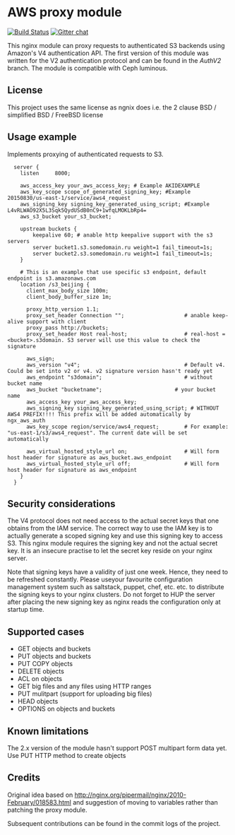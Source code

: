 # AWS proxy module

[![Build Status](https://travis-ci.org/anomalizer/ngx_aws_auth.svg?branch=master)](https://travis-ci.org/anomalizer/ngx_aws_auth)
 [![Gitter chat](https://badges.gitter.im/anomalizer/ngx_aws_auth.png)](https://gitter.im/ngx_aws_auth/Lobby?utm_source=share-link&utm_medium=link&utm_campaign=share-link)

This nginx module can proxy requests to authenticated S3 backends using Amazon's
V4 authentication API. The first version of this module was written for the V2
authentication protocol and can be found in the *AuthV2* branch.
The module is compatible with Ceph luminous.

## License
This project uses the same license as ngnix does i.e. the 2 clause BSD / simplified BSD / FreeBSD license

## Usage example

Implements proxying of authenticated requests to S3.

```nginx
  server {
    listen     8000;

    aws_access_key your_aws_access_key; # Example AKIDEXAMPLE
    aws_key_scope scope_of_generated_signing_key; #Example 20150830/us-east-1/service/aws4_request
    aws_signing_key signing_key_generated_using_script; #Example L4vRLWAO92X5L3Sqk5QydUSdB0nC9+1wfqLMOKLbRp4=
	aws_s3_bucket your_s3_bucket;
	
    upstream buckets {
        keepalive 60; # anable http keepalive support with the s3 servers
        server bucket1.s3.somedomain.ru weight=1 fail_timeout=1s;
        server bucket2.s3.somedomain.ru weight=1 fail_timeout=1s;
    }

    # This is an example that use specific s3 endpoint, default endpoint is s3.amazonaws.com
    location /s3_beijing {
      client_max_body_size 100m;
      client_body_buffer_size 1m;
	
      proxy_http_version 1.1;
      proxy_set_header Connection "";                   # anable keep-alive support with client
      proxy_pass http://buckets;
      proxy_set_header Host real-host;                  # real-host = <bucket>.s3domain. S3 server will use this value to check the signature

      aws_sign;
      aws_version "v4";                                 # Default v4. Could be set into v2 or v4. v2 signature version hasn't ready yet
      aws_endpoint "s3domain";                          # without bucket name
      aws_bucket "bucketname";                       # your bucket name
      aws_access_key your_aws_access_key;
      aws_signing_key signing_key_generated_using_script; # WITHOUT AWS4 PREFIX!!!! This prefix will be added automatically by ngx_aws_auth
      aws_key_scope region/service/aws4_request;        # For example: "us-east-1/s3/aws4_request". The current date will be set automatically

      aws_virtual_hosted_style_url on;                  # Will form host header for signature as aws_bucket.aws_endpoint
      aws_virtual_hosted_style_url off;                 # Will form host header for signature as aws_endpoint
    }
  }
```

## Security considerations
The V4 protocol does not need access to the actual secret keys that one obtains 
from the IAM service. The correct way to use the IAM key is to actually generate
a scoped signing key and use this signing key to access S3. This nginx module
requires the signing key and not the actual secret key. It is an insecure practise
to let the secret key reside on your nginx server.

Note that signing keys have a validity of just one week. Hence, they need to
be refreshed constantly. Please useyour favourite configuration management
system such as saltstack, puppet, chef, etc. etc. to distribute the signing
keys to your nginx clusters. Do not forget to HUP the server after placing the new
signing key as nginx reads the configuration only at startup time.

## Supported cases

* GET objects and buckets
* PUT objects and buckets
* PUT COPY objects
* DELETE objects
* ACL on objects
* GET big files and any files using HTTP ranges
* PUT mulitpart (support for uploading big files)
* HEAD objects
* OPTIONS on objects and buckets

## Known limitations
The 2.x version of the module hasn't support POST multipart form data yet. Use PUT HTTP method to create objects


## Credits
Original idea based on http://nginx.org/pipermail/nginx/2010-February/018583.html and suggestion of moving to variables rather than patching the proxy module.

Subsequent contributions can be found in the commit logs of the project.
